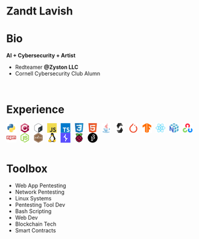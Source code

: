 # Zandt Lavish

# Bio
**AI + Cybersecurity + Artist**
- Redteamer **@Zyston LLC**
- Cornell Cybersecurity Club Alumn

&nbsp;


# Experience
<img align="left" alt="Python" width="26px" src="./src/svg/python-original.svg" style="padding-right:10px;" />

<img align="left" alt="C++" width="26px" src="./src/svg/cplusplus-original.svg" style="padding-right:10px;" />

<img align="left" alt="Bash" width="26px" src="./src/svg/bash-original.svg" style="padding-right:10px;" />

<img align="left" alt="JS" width="26px" src="./src/svg/javascript-original.svg" style="padding-right:10px;" />

<img align="left" alt="TS" width="26px" src="./src/svg/typescript-original.svg" style="padding-right:10px;" />

<img align="left" alt="CSS3" width="26px" src="./src/svg/css3-original.svg" style="padding-right:10px;" />

<img align="left" alt="HTML5" width="26px" src="./src/svg/html5-original.svg" style="padding-right:10px;" />

<img align="left" alt="Java" width="26px" src="./src/svg/java-original.svg" style="padding-right:10px;" />

<img align="left" alt="Solidity" width="26px" src="./src/svg/solidity-original.svg" style="padding-right:10px;" />

<img align="left" alt="PyTorch" width="26px" src="./src/svg/pytorch-original.svg" style="padding-right:10px;" />

<img align="left" alt="TF" width="26px" src="./src/svg/tensorflow-original.svg" style="padding-right:10px;" />

<img align="left" alt="React" width="26px" src="./src/svg/react-original.svg" style="padding-right:10px;" />

<img align="left" alt="numpy" width="26px" src="./src/svg/numpy-original.svg" style="padding-right:10px;" />

<img align="left" alt="opencv" width="26px" src="./src/svg/opencv-original.svg" style="padding-right:10px;" />

<img align="left" alt="npm" width="26px" src="./src/svg/npm-original-wordmark.svg" style="padding-right:10px;" />

<img align="left" alt="Nodejs" width="26px" src="./src/svg/nodejs-original.svg" style="padding-right:10px;" />

<img align="left" alt="Mocha" width="26px" src="./src/svg/mocha-plain.svg" style="padding-right:10px;" />

<img align="left" alt="Linux" width="26px" src="./src/svg/linux-original.svg" style="padding-right:10px;" />

<img align="left" alt="BurpSuite" width="26px" src="./src/svg/burp-suite-professional-icon-clr-50.svg" style="padding-right:10px;" />

<img align="left" alt="RP" width="26px" src="./src/svg/raspberrypi-original.svg" style="padding-right:10px;" />

<img align="left" alt="processing" width="26px" src="./src/svg/processing-plain.svg" style="padding-right:10px;" />

<br><br>

&nbsp;

# Toolbox
- Web App Pentesting
- Network Pentesting
- Linux Systems
- Pentesting Tool Dev
- Bash Scripting
- Web Dev
- Blockchain Tech
- Smart Contracts
